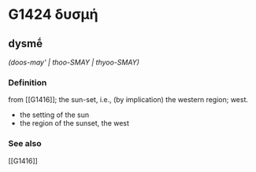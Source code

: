 # G1424 δυσμή

## dysmḗ

_(doos-may' | thoo-SMAY | thyoo-SMAY)_

### Definition

from [[G1416]]; the sun-set, i.e., (by implication) the western region; west.

- the setting of the sun
- the region of the sunset, the west

### See also

[[G1416]]

